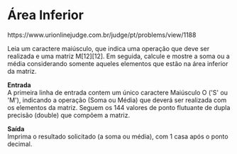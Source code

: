 <h1>Área Inferior</h1>
https://www.urionlinejudge.com.br/judge/pt/problems/view/1188

Leia um caractere maiúsculo, que indica uma operação que deve ser realizada e uma matriz M[12][12]. Em seguida, calcule e mostre a soma ou a média considerando somente aqueles elementos que estão na área inferior da matriz.

<b>Entrada</b><br>
A primeira linha de entrada contem um único caractere Maiúsculo O ('S' ou 'M'), indicando a operação (Soma ou Média) que deverá ser realizada com os elementos da matriz. Seguem os 144 valores de ponto flutuante de dupla precisão (double) que compõem a matriz.

<b>Saída</b><br>
Imprima o resultado solicitado (a soma ou média), com 1 casa após o ponto decimal.